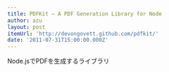 ```yaml
---
title: PDFKit — A PDF Generation Library for Node
author: azu
layout: post
itemUrl: 'http://devongovett.github.com/pdfkit/'
date: '2011-07-31T15:00:00.000Z'
---
```

Node.jsでPDFを生成するライブラリ
